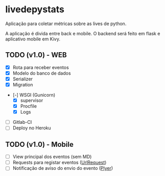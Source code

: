# livedepystats

Aplicação para coletar métricas sobre as lives de python.

A aplicação é divida entre back e mobile. O backend será feito em flask e aplicativo mobile em Kivy.


## TODO (v1.0) - WEB
- [x] Rota para receber eventos
- [x] Modelo do banco de dados
- [x] Serializer
- [x] Migration
- [-] WSGI (Gunicorn)
  - [x] supervisor
  - [x] Procfile
  - [x] Logs
- [ ] Gitlab-CI
- [ ] Deploy no Heroku

## TODO (v1.0) - Mobile
- [ ] View principal dos eventos (sem MD)
- [ ] Requests para registar eventos ([UrlRequest](https://kivy.org/doc/stable/api-kivy.network.urlrequest.html))
- [ ] Notificação de aviso do envio do evento ([Plyer](https://github.com/kivy/plyer))
